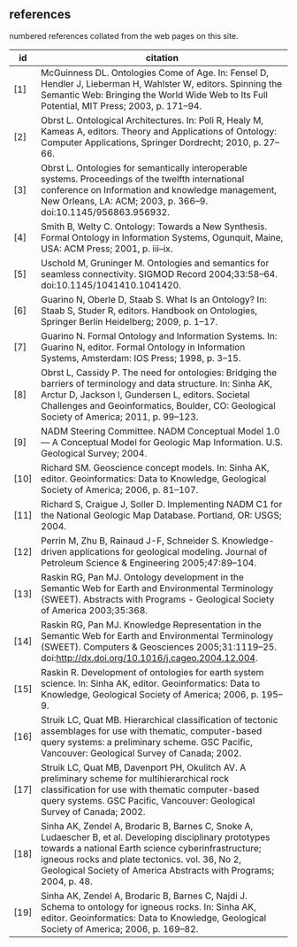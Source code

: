 ## references
numbered references collated from the web pages on this site.

| id  | citation                                                         |
| --- | -----------------------------------------------------------------|
| [1] |	McGuinness DL. Ontologies Come of Age. In: Fensel D, Hendler J, Lieberman H, Wahlster W, editors. Spinning the Semantic Web: Bringing the World Wide Web to Its Full Potential, MIT Press; 2003, p. 171–94.
| [2] |	Obrst L. Ontological Architectures. In: Poli R, Healy M, Kameas A, editors. Theory and Applications of Ontology: Computer Applications, Springer Dordrecht; 2010, p. 27–66.
| [3] |	Obrst L. Ontologies for semantically interoperable systems. Proceedings of the twelfth international conference on Information and knowledge management, New Orleans, LA: ACM; 2003, p. 366–9. doi:10.1145/956863.956932.
| [4] |	Smith B, Welty C. Ontology: Towards a New Synthesis. Formal Ontology in Information Systems, Ogunquit, Maine, USA: ACM Press; 2001, p. iii–ix.
| [5] |	Uschold M, Gruninger M. Ontologies and semantics for seamless connectivity. SIGMOD Record 2004;33:58–64. doi:10.1145/1041410.1041420.
| [6] |	Guarino N, Oberle D, Staab S. What Is an Ontology? In: Staab S, Studer R, editors. Handbook on Ontologies, Springer Berlin Heidelberg; 2009, p. 1–17.
| [7] |	Guarino N. Formal Ontology and Information Systems. In: Guarino N, editor. Formal Ontology in Information Systems, Amsterdam: IOS Press; 1998, p. 3–15.
| [8] |	Obrst L, Cassidy P. The need for ontologies: Bridging the barriers of terminology and data structure. In: Sinha AK, Arctur D, Jackson I, Gundersen L, editors. Societal Challenges and Geoinformatics, Boulder, CO: Geological Society of America; 2011, p. 99–123.
| [9] |	NADM Steering Committee. NADM Conceptual Model 1.0— A Conceptual Model for Geologic Map Information. U.S. Geological Survey; 2004.
| [10] |	Richard SM. Geoscience concept models. In: Sinha AK, editor. Geoinformatics: Data to Knowledge, Geological Society of America; 2006, p. 81–107.
| [11] |	Richard S, Craigue J, Soller D. Implementing NADM C1 for the National Geologic Map Database. Portland, OR: USGS; 2004.
| [12] |	Perrin M, Zhu B, Rainaud J-F, Schneider S. Knowledge-driven applications for geological modeling. Journal of Petroleum Science & Engineering 2005;47:89–104.
| [13] |	Raskin RG, Pan MJ. Ontology development in the Semantic Web for Earth and Environmental Terminology (SWEET). Abstracts with Programs - Geological Society of America 2003;35:368.
| [14] |	Raskin RG, Pan MJ. Knowledge Representation in the Semantic Web for Earth and Environmental Terminology (SWEET). Computers & Geosciences 2005;31:1119–25. doi:http://dx.doi.org/10.1016/j.cageo.2004.12.004.
| [15] |	Raskin R. Development of ontologies for earth system science. In: Sinha AK, editor. Geoinformatics: Data to Knowledge, Geological Society of America; 2006, p. 195–9.
| [16] |	Struik LC, Quat MB. Hierarchical classification of tectonic assemblages for use with thematic, computer-based query systems: a preliminary scheme. GSC Pacific, Vancouver: Geological Survey of Canada; 2002.
| [17] |	Struik LC, Quat MB, Davenport PH, Okulitch AV. A preliminary scheme for multihierarchical rock classification for use with thematic computer-based query systems. GSC Pacific, Vancouver: Geological Survey of Canada; 2002.
| [18] |	Sinha AK, Zendel A, Brodaric B, Barnes C, Snoke A, Ludaescher B, et al. Developing disciplinary prototypes towards a national Earth science cyberinfrastructure; igneous rocks and plate tectonics. vol. 36, No 2, Geological Society of America Abstracts with Programs; 2004, p. 48.
| [19] | Sinha AK, Zendel A, Brodaric B, Barnes C, Najdi J. Schema to ontology for igneous rocks. In: Sinha AK, editor. Geoinformatics: Data to Knowledge, Geological Society of America; 2006, p. 169–82.
